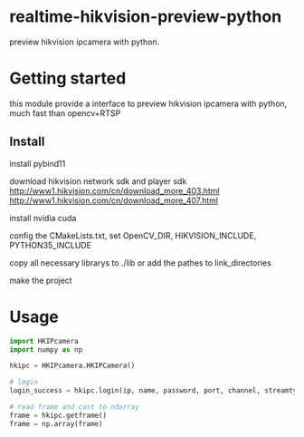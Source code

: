 # realtime-hikvision-preview-python

preview hikvision ipcamera with python.

Getting started
===============

this module provide a interface to preview hikvision ipcamera with python, much fast than opencv+RTSP


Install
-------

install pybind11

download hikvision network sdk and player sdk
http://www1.hikvision.com/cn/download_more_403.html
http://www1.hikvision.com/cn/download_more_407.html

install nvidia cuda

config the CMakeLists.txt, set OpenCV_DIR, HIKVISION_INCLUDE, PYTHON35_INCLUDE

copy all necessary librarys to ./lib or add the pathes to link_directories

make the project

Usage
=====

```python
import HKIPcamera
import numpy as np

hkipc = HKIPcamera.HKIPCamera()

# login
login_success = hkipc.login(ip, name, password, port, channel, streamtype, linkmode=link_mode, device_id = device_id, bufferize=5)

# read frame and cast to ndarray
frame = hkipc.getframe()
frame = np.array(frame)
```